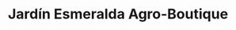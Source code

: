 ---
title: "Jardín Esmeralda Agro-Boutique"
url: /bayamon/jardin-esmeralda-agro-boutique/
shop: garden centre
---